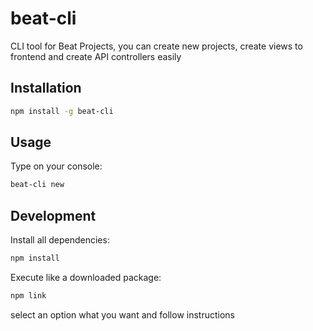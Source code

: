 # beat-cli
CLI tool for Beat Projects, you can create new projects, create views to frontend and create API controllers easily

## Installation

``` bash
npm install -g beat-cli
```

## Usage

Type on your console:

``` bash
beat-cli new
```

## Development

Install all dependencies:

``` bash
npm install
```

Execute like a downloaded package:

``` bash
npm link
```

select an option what you want and follow instructions

